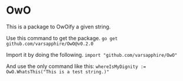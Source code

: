 # OwO
This is a package to OwOify a given string.


Use this command to get the package. 
```go get github.com/varsapphire/OwO@v0.2.0```

Import it by doing the following.
```import "github.com/varsapphire/OwO"```

And use the only command like this:
```whereIsMyDignity := OwO.WhatsThis("This is a test string.)"```
